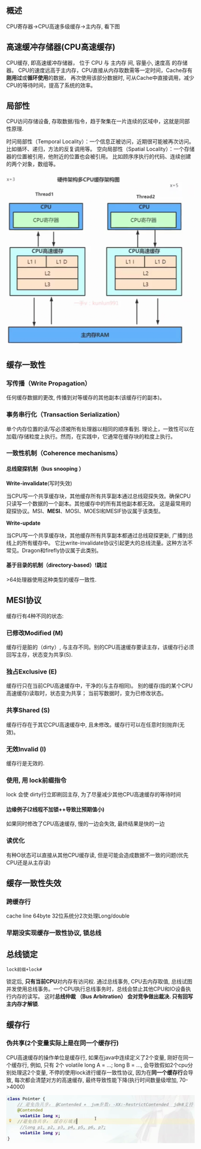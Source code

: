 ## 概述

CPU寄存器->CPU高速多级缓存->主内存, 看下图



## 高速缓冲存储器(CPU高速缓存)

CPU缓存, 即高速缓冲存储器，
位于 CPU 与 主内存 间, 容量小, 速度高 的存储器。
CPU的速度远高于主内存，CPU直接从内存取数需等一定时间，Cache存有**刚用过**或**循环使用**的数据，
再次使用该部分数据时, 可从Cache中直接调用，减少CPU的等待时间，提高了系统的效率。

## 局部性

CPU访问存储设备, 存取数据/指令，趋于聚集在一片连续的区域中，这就是同部性原理.

时问局部性（Temporal Locality）：一个信息正被访问，近期很可能被再次访问。
比如循环、递归，方法的反复调用等。
空向局部性（Spatial Locality）：一个存储器的位置被引用，他附近的位置也会被引用。
比如顾序序执行的代码、连续创建的两个对象，数组等。

<img src="Screenshot 2024-11-10 at 14.45.50.png" alt="Screenshot 2024-11-10 at 14.45.50" style="zoom:50%;" />



## 缓存一致性

### 写传播（Write Propagation）

任何缓存数据的更改, 传播到对等缓存的其他副本(该缓存行的副本)。

### 事务串行化（Transaction Serialization）

单个内存位置的读/写必须被所有处理器以相同的顺序看到.
理论上，一致性可以在加载/存储粒度上执行。然而，在实践中，它通常在缓存块的粒度上执行。

### 一致性机制（**Coherence mechanisms**）

#### 总线窥探机制（bus snooping ）

**Write-invalidate**(写时失效)

当CPU写一个共享缓存块，其他缓存所有共享副本通过总线窥探失效。确保CPU只读写一个数据的一个副本。其他缓存中的所有其他副本都无效。
这是最常用的窥探协议。MSI、**MESI**、MOSI、MOESI和MESIF协议属于该类型。

**Write-update**

当CPU写一个共享缓存块，其他缓存所有共享副本都通过总线窥探更新, 广播到总线上的所有缓存中。
它比write-invalidate协议引起更大的总线流量。这种方法不常见。Dragon和firefly协议属于此类别。

#### 基于目录的机制（directory-based）!跳过

\>64处理器使用这种类型的缓存一致性.



## MESI协议

缓存行有4种不同的状态:

### 已修改Modified (M)

缓存行是脏的（dirty）, 与主存不同。别的CPU高速缓存要读主存，该缓存行必须回写主存，状态变为共享(S).

### 独占Exclusive (E)

缓存行只在当前CPU高速缓存中，干净的(与主存相同)。
别的缓存(指的某个CPU高速缓存)读取时，状态变为共享；
当前写数据时，变为已修改状态。

### 共享Shared (S)

缓存行存在于其它CPU高速缓存中, 且未修改。缓存行可以在任意时刻抛弃(无效)。

### 无效Invalid (I)

缓存行是无效的.

### 使用, 用 lock前缀指令

lock 会使 dirty行立即刷回主存, 为了尽量减少其他CPU高速缓存的等待时间

#### 边缘例子(2线程不加锁++导致比预期值小)

如果同时修改了CPU高速缓存, 慢的一边会失效, 最终结果是快的一边

### 读优化

有种O状态可以直接从其他CPU缓存读, 但是可能会造成数据不一致的问题(优先CPU还是从主存读)

## 缓存一致性失效

 ### 跨缓存行

cache line 64byte
32位系统分2次处理Long/double

### 早期没实现缓存一致性协议, 锁总线



## 总线锁定

```
lock前缀+lock#
```

锁定后, **只有当前CPU**对内存有访问权.
通过总线事务, CPU去内存取值, 总线试图并发使用总线事务。一个CPU执行总线事务时，总线会禁止其他CPU和IO设备执行内存的读写。
这时**总线仲裁 （Bus Arbitration） **会对竞争做出裁决.
只有**回写主内存才解锁**.

## 缓存行

### 伪共享(2个变量实际上是在同一个缓存行)

CPU高速缓存的操作单位是缓存行, 如果在java中连续定义了2个变量, 刚好在同一个缓存行, 
例如, 只有 2个 volatile long A = ...; long B = ..., 
会导致假如2个cpu分别处理这2个变量, 不停的使用lock进行缓存一致性协议, 因为在**同一个缓存行**会导致, 每次都会清楚对方的高速缓存, 最终导致性能下降(执行时间数量级增加, 70->4000)

<img src="Screenshot 2024-11-11 at 15.33.46.png" alt="Screenshot 2024-11-11 at 15.33.46" style="zoom:50%;" />



